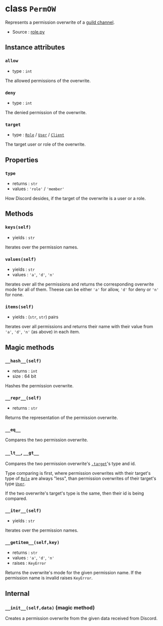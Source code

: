 # class `PermOW`

Represents a permission overwrite of a [guild channel](ChannelGuildBase.md).

- Source : [role.py](https://github.com/HuyaneMatsu/hata/blob/master/hata/role.py)

## Instance attributes

### `allow`

- type : `int`

The allowed permissions of the overwrite.

### `deny`

- type : `int`

The denied permission of the overwrite.

### `target`

- type : [`Role`](Role.md) / [`User`](User.md) / [`Client`](Client.md)

The target user or role of the overwrite.

## Properties

### `type`

- returns : `str`
- values : `'role'` / `'member'`

How Discord desides, if the target of the overwrite is a user or a role.

## Methods

### `keys(self)`

- yields : `str`

Iterates over the permission names.

### `values(self)`

- yields : `str`
- values : `'a'`, `'d'`, `'n'`

Iterates over all the permissions and returns the corresponding 
overwrite mode for all of them. Theese can be either `'a'` for allow,
`'d'` for deny or `'n'` for none.

### `items(self)`

- yields : (`str`, `str`) pairs

Iterates over all permissions and returns their name with their value from 
`'a'`, `'d'`, `'n'` (as above) in each item.

## Magic methods

### `__hash__(self)`

- returns : `int`
- size : 64 bit

Hashes the permission overwrite.

### `__repr__(self)`

- returns : `str`

Returns the representation of the permission overwrite.

### `__eq__`

Compares the two permission overwrite.

### `__lt__`, `__gt__`

Compares the two permission overwrite's [`.target`](#target)'s type and id.

Type comparing is first, where permission overwrites with their target's type
of [`Role`](Role.md) are always "less", than permission overwrites of their
target's type [`User`](User.md).

If the two overwrite's target's type is the same, then their id is being
compared.

### `__iter__(self)`

- yields : `str`

Iterates over the permission names.

### `__getitem__(self,key)`

- returns : `str`
- values : `'a'`, `'d'`, `'n'`
- raises : `KeyError`

Returns the overwrite's mode for the given permission name.
If the permission name is invalid raises `KeyError`.

## Internal

### `__init__(self,data)` (magic method)

Creates a permission overwrite from the given data received from
Discord.
